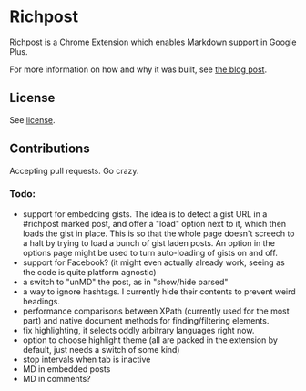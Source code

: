 # Richpost

Richpost is a Chrome Extension which enables Markdown support in Google Plus.

For more information on how and why it was built, see [the blog post](http://www.bitfalls.com/2013/09/markdown-support-in-google-plus-chrome.html).

## License

See [license](LICENSE.md).

## Contributions

Accepting pull requests. Go crazy.

### Todo:

 - support for embedding gists. The idea is to detect a gist URL in a #richpost marked post, and offer a "load" option next to it, which then loads the gist in place. This is so that the whole page doesn't screech to a halt by trying to load a bunch of gist laden posts. An option in the options page might be used to turn auto-loading of gists on and off.
 - support for Facebook? (it might even actually already work, seeing as the code is quite platform agnostic)
 - a switch to "unMD" the post, as in "show/hide parsed"
 - a way to ignore hashtags. I currently hide their contents to prevent weird headings.
 - performance comparisons between XPath (currently used for the most part) and native document methods for finding/filtering elements.
 - fix highlighting, it selects oddly arbitrary languages right now.
 - option to choose highlight theme (all are packed in the extension by default, just needs a switch of some kind)
 - stop intervals when tab is inactive
 - MD in embedded posts
 - MD in comments?
